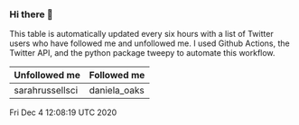 ### Hi there 👋

This table is automatically updated every six hours with a list of Twitter users who have followed me and unfollowed me. I used Github Actions, the Twitter API, and the python package tweepy to automate this workflow.

| Unfollowed me |  Followed me |
| --- | --- |
|sarahrussellsci|daniela_oaks|
Fri Dec  4 12:08:19 UTC 2020
